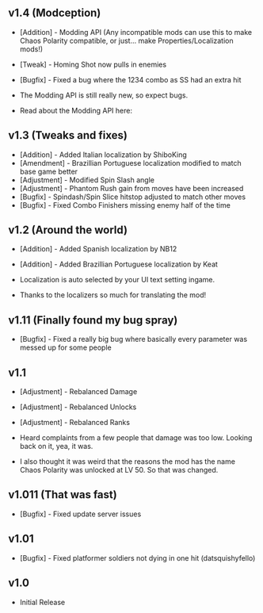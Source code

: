 ## v1.4 (Modception)
- [Addition] - Modding API (Any incompatible mods can use this to make Chaos Polarity compatible, or just... make Properties/Localization mods!)
- [Tweak] - Homing Shot now pulls in enemies
- [Bugfix] - Fixed a bug where the 1234 combo as SS had an extra hit

- The Modding API is still really new, so expect bugs.

- Read about the Modding API here:

## v1.3 (Tweaks and fixes)
- [Addition] - Added Italian localization by ShiboKing
- [Amendment] - Brazillian Portuguese localization modified to match base game better
- [Adjustment] - Modified Spin Slash angle
- [Adjustment] - Phantom Rush gain from moves have been increased
- [Bugfix] - Spindash/Spin Slice hitstop adjusted to match other moves
- [Bugfix] - Fixed Combo Finishers missing enemy half of the time

## v1.2 (Around the world)
- [Addition] - Added Spanish localization by NB12
- [Addition] - Added Brazillian Portuguese localization by Keat

- Localization is auto selected by your UI text setting ingame.
- Thanks to the localizers so much for translating the mod!

## v1.11 (Finally found my bug spray)
- [Bugfix] - Fixed a really big bug where basically every parameter was messed up for some people

## v1.1
- [Adjustment] - Rebalanced Damage
- [Adjustment] - Rebalanced Unlocks
- [Adjustment] - Rebalanced Ranks

- Heard complaints from a few people that damage was too low. Looking back on it, yea, it was.

- I also thought it was weird that the reasons the mod has the name Chaos Polarity was unlocked at LV 50. So that was changed.

## v1.011 (That was fast)
- [Bugfix] - Fixed update server issues

## v1.01
- [Bugfix] - Fixed platformer soldiers not dying in one hit (datsquishyfello)

## v1.0
- Initial Release